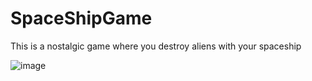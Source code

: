 # SpaceShipGame
This is a nostalgic game where you destroy aliens with your spaceship

![image](https://github.com/patheerj/SpaceShipGame/assets/133058064/eaf2466f-1087-4987-9adf-7d533cdd8b1f)

